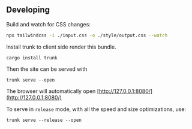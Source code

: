 ## Developing

Build and watch for CSS changes:

```bash
npx tailwindcss -i ./input.css -o ./style/output.css --watch
```

Install trunk to client side render this bundle.

```
cargo install trunk
```

Then the site can be served with

```shell
trunk serve --open
```

The browser will automatically open [http://127.0.0.1:8080/](http://127.0.0.1:8080/)

To serve in `release` mode, with all the speed and size optimizations, use:

```shell
trunk serve --release --open
```
